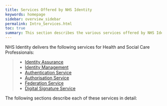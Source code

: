 ```yaml
---
title: Services Offered by NHS Identity
keywords: homepage
sidebar: overview_sidebar
permalink: Intro_Services.html
toc: true
summary: This section describes the various services offered by NHS Identity.
---
```

NHS Identity delivers the following services for Health and Social Care Professionals:

> * [Identity Assurance](Intro_Identityassurance.html)
> * [Identity Management](Intro_Identitymanagement.html)
> * [Authentication Service](Intro_Authentication.html)
> * [Authorisation Service](Intro_Authorisation.html)
> * [Federation Service](Intro_Federation.html)
> * [Digital Signature Service](Intro_Digitalsignature.html)

The following sections describe each of these services in detail:

